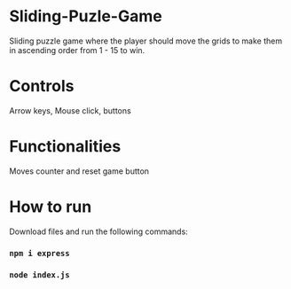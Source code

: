 # Sliding-Puzle-Game
Sliding puzzle game where the player should move the grids to make them in ascending order from 1 - 15 to win.

# Controls
Arrow keys,
Mouse click,
buttons

# Functionalities
Moves counter and reset game button

# How to run 
Download files and run the following commands:

### `npm i express`
### `node index.js`
